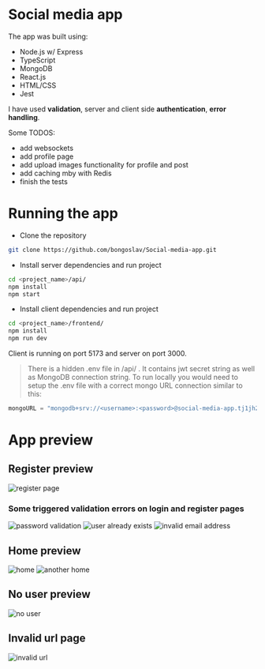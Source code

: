 # Social media app

The app was built using:

- Node.js w/ Express
- TypeScript
- MongoDB
- React.js
- HTML/CSS
- Jest

I have used **validation**, server and client side **authentication**, **error handling**.

Some TODOS:

- add websockets
- add profile page
- add upload images functionality for profile and post
- add caching mby with Redis
- finish the tests

# Running the app

- Clone the repository

```bash
git clone https://github.com/bongoslav/Social-media-app.git
```

- Install server dependencies and run project

```bash
cd <project_name>/api/
npm install
npm start
```

- Install client dependencies and run project

```bash
cd <project_name>/frontend/
npm install
npm run dev
```
Client is running on port 5173 and server on port 3000.

>There is a hidden .env file in /api/ . It contains jwt secret string as well as MongoDB connection string. To run locally you would need to setup the .env file with a correct mongo URL connection similar to this:
```javascript
mongoURL = "mongodb+srv://<username>:<password>@social-media-app.tj1jh2n.mongodb.net/?retryWrites=true&w=majority";
```

# App preview

## Register preview

![register page](demo%20images/register.png)

### Some triggered validation errors on login and register pages

![password validation](demo%20images/password-validation1.png)
![user already exists](demo%20images/register-validator.png)
![invalid email address](demo%20images/login-validator1.png)

## Home preview

![home](demo%20images/home.png)
![another home](demo%20images/home2.png)

## No user preview
![no user](demo%20images/logged-out.png)

## Invalid url page
![invalid url](demo%20images/error-page.png)
